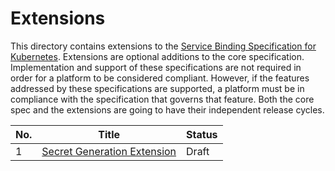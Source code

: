 # Extensions

This directory contains extensions to the [Service Binding Specification for Kubernetes](https://github.com/servicebinding/spec).  Extensions are optional additions to the core specification.  Implementation and support of these specifications are not required in order for a platform to be considered compliant.  However, if the features addressed by these specifications are supported, a platform must be in compliance with the specification that governs that feature.  Both the core spec and the extensions are going to have their independent release cycles.

| No. | Title                                                | Status |
| --- | ---------------------------------------------------- | ------ |
| 1   | [Secret Generation Extension](./secret-generation.md) |  Draft |
